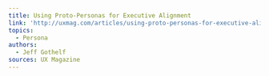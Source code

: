 ```yaml
---
title: Using Proto-Personas for Executive Alignment
link: 'http://uxmag.com/articles/using-proto-personas-for-executive-alignment'
topics:
  - Persona
authors:
  - Jeff Gothelf
sources: UX Magazine
---
```


